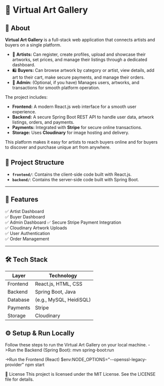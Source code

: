 
 # 🎨 Virtual Art Gallery

## 📖 About

**Virtual Art Gallery** is a full-stack web application that connects artists and buyers on a single platform.

- 🎨 **Artists:** Can register, create profiles, upload and showcase their artworks, set prices, and manage their listings through a dedicated dashboard.
- 🛍️ **Buyers:** Can browse artwork by category or artist, view details, add art to their cart, make secure payments, and manage their orders.
- 🔐 **Admin:** (Optional, if you have) Manages users, artworks, and transactions for smooth platform operation.

The project includes:
- **Frontend:** A modern React.js web interface for a smooth user experience.
- **Backend:** A secure Spring Boot REST API to handle user data, artwork listings, orders, and payments.
- **Payments:** Integrated with **Stripe** for secure online transactions.
- **Storage:** Uses **Cloudinary** for image hosting and delivery.

This platform makes it easy for artists to reach buyers online and for buyers to discover and purchase unique art from anywhere.

## 📁 Project Structure


- **`frontend/`**: Contains the client-side code built with React.js.
- **`backend/`**: Contains the server-side code built with Spring Boot.

---

## 🚀 Features

✅ Artist Dashboard  
✅ Buyer Dashboard  
✅ Admin Dashboard
✅ Secure Stripe Payment Integration  
✅ Cloudinary Artwork Uploads  
✅ User Authentication  
✅ Order Management

---

## 🛠️ Tech Stack

| Layer      | Technology              |
|------------|-------------------------|
| Frontend   | React.js, HTML, CSS     |
| Backend    | Spring Boot, Java       |
| Database   | (e.g., MySQL, HeidiSQL) |
| Payments   | Stripe                  |
| Storage    | Cloudinary              |


## ⚙️ Setup & Run Locally
Follow these steps to run the Virtual Art Gallery on your local machine.
->Run the Backend (Spring Boot):
  mvn spring-boot:run

->Run the Frontend (React)
  $env:NODE_OPTIONS="--openssl-legacy-provider"
  npm start

📄 License
   This project is licensed under the MIT License.
   See the LICENSE file for details.